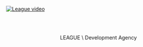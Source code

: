 [![League video](https://github.com/user-attachments/assets/437906dc-4912-459d-89db-f6fc9b3161e8)](https://github.com/user-attachments/assets/4ecc31d3-6e56-4621-8866-9c7e3fe96abb)

<br /><br />

<section align="center">
  LEAGUE \ Development Agency
</section>
